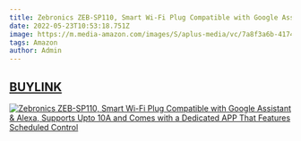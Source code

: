 ```yaml
---
title: Zebronics ZEB-SP110, Smart Wi-Fi Plug Compatible with Google Assistant & Alexa
date: 2022-05-23T10:53:18.751Z
image: https://m.media-amazon.com/images/S/aplus-media/vc/7a8f3a6b-4174-407e-9987-5d81303f4072.__CR0,0,970,600_PT0_SX970_V1___.jpg
tags: Amazon
author: Admin
---
```

## [BUYLINK](https://amzn.to/3MDkkn1)

[![Zebronics ZEB-SP110, Smart Wi-Fi Plug Compatible with Google Assistant & Alexa, Supports Upto 10A and Comes with a Dedicated APP That Features Scheduled Control](https://m.media-amazon.com/images/I/91L6bKa649L._SX522_.jpg)](https://amzn.to/3MDkkn1)
